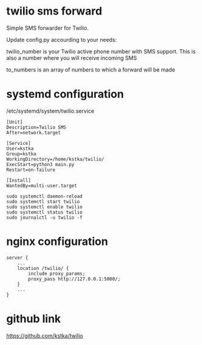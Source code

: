 # twilio sms forward

Simple SMS forwarder for Twilio.

Update config.py accourding to your needs:

twilio_number is your Twilio active phone number with SMS support. This is also a number where you will receive incoming SMS

to_numbers is an array of numbers to which a forward will be made

# systemd configuration

/etc/systemd/system/twilio.service
```
[Unit]
Description=Twilio SMS
After=network.target

[Service]
User=kstka
Group=kstka
WorkingDirectory=/home/kstka/twilio/
ExecStart=python3 main.py
Restart=on-failure

[Install]
WantedBy=multi-user.target
```

```
sudo systemctl daemon-reload
sudo systemctl start twilio
sudo systemctl enable twilio
sudo systemctl status twilio
sudo journalctl -u twilio -f
```

# nginx configuration

```
server {
    ...
    location /twilio/ {
        include proxy_params;
        proxy_pass http://127.0.0.1:5000/;
    }
    ...
}
```

# github link

https://github.com/kstka/twilio
